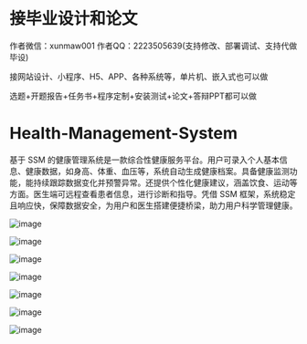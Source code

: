 # 接毕业设计和论文
作者微信：xunmaw001  作者QQ：2223505639(支持修改、部署调试、支持代做毕设)

接网站设计、小程序、H5、APP、各种系统等，单片机、嵌入式也可以做

选题+开题报告+任务书+程序定制+安装测试+论文+答辩PPT都可以做
# Health-Management-System
基于 SSM 的健康管理系统是一款综合性健康服务平台。用户可录入个人基本信息、健康数据，如身高、体重、血压等，系统自动生成健康档案。具备健康监测功能，能持续跟踪数据变化并预警异常。还提供个性化健康建议，涵盖饮食、运动等方面。医生端可远程查看患者信息，进行诊断和指导。凭借 SSM 框架，系统稳定且响应快，保障数据安全，为用户和医生搭建便捷桥梁，助力用户科学管理健康。 

![image](https://github.com/user-attachments/assets/f6ed4c2a-83cb-4325-bf20-1b21832738a7)

![image](https://github.com/user-attachments/assets/8815b2ab-92f3-4dc5-b96a-9fa865164720)

![image](https://github.com/user-attachments/assets/71104648-1dc4-4c37-a571-f7061713cf88)

![image](https://github.com/user-attachments/assets/0edb2240-19bd-454f-ac06-8def22940978)

![image](https://github.com/user-attachments/assets/08ad0bda-b4fb-4c24-8060-2cc8dbecc711)

![image](https://github.com/user-attachments/assets/f91f45f9-0829-4c19-a799-462b33e8337a)

![image](https://github.com/user-attachments/assets/cf9f7800-477f-425c-a584-e6e186a90bfa)
